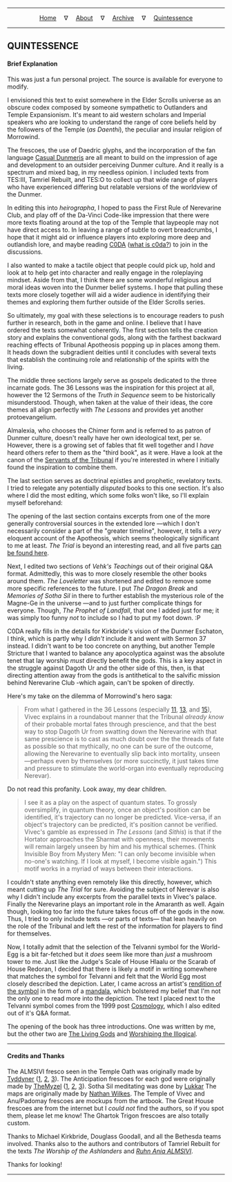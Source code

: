 
---

<!--- Local CSS Font Loading -->

<style>
@font-face {
    font-family: HayghinDaedric;
    src: url('../../../assets/fonts/ttf/HayghinDaedric.ttf') format('truetype');
    font-weight: medium;
    font-style: normal;
}
</style>

<!--- Jekyll Page Links -->

<center>
<a href="../../../index.html">Home</a>
&emsp;&nabla;&emsp;
<a href="../../archive/about.html">About</a>
&emsp;&nabla;&emsp;
<a href="../../archive/index.html">Archive</a>
&emsp;&nabla;&emsp;
<a href="../index.html">Quintessence</a>
</center>

<!--- Markdown Body Below: -->

---

## QUINTESSENCE

#### Brief Explanation

This was just a fun personal project. The source is available for everyone to modify.

I envisioned this text to exist somewhere in the Elder Scrolls universe as an obscure codex composed by someone sympathetic to Outlanders and Temple Expansionism. It's meant to aid western scholars and Imperial speakers who are looking to understand the range of core beliefs held by the followers of the Temple (*as Daenthi*), the peculiar and insular religion of Morrowind.

The frescoes, the use of Daedric glyphs, and the incorporation of the fan language [Casual Dunmeris][1] are all meant to build on the impression of age and development to an outsider perceiving Dunmer culture. And it really is a spectrum and mixed bag, in my needless opinion. I included texts from TES:III, Tamriel Rebuilt, and TES:O to collect up that wide range of players who have experienced differing but relatable versions of the worldview of the Dunmer.

In editing this into *heirographa*, I hoped to pass the First Rule of Nerevarine Club, and play off of the Da-Vinci Code-like impression that there were more texts floating around at the top of the Temple that laypeople may not have direct access to. In leaving a range of subtle to overt breadcrumbs, I hope that it might aid or influence players into exploring more deep and outlandish lore, and maybe reading [C0DA][2] \([what is c0da?][3]\) to join in the discussions.

I also wanted to make a tactile object that people could pick up, hold and look at to help get into character and really engage in the roleplaying mindset. Aside from that, I think there are some wonderful religious and moral ideas woven into the Dunmer belief systems. I hope that pulling these texts more closely together will aid a wider audience in identifying their themes and exploring them further outside of the Elder Scrolls series.

So ultimately, my goal with these selections is to encourage readers to push further in research, both in the game and online. I believe that I have ordered the texts somewhat coherently. The first section tells the creation story and explains the conventional gods, along with the farthest backward reaching effects of Tribunal Apotheosis popping up in places among them. It heads down the subgradient deities until it concludes with several texts that establish the continuing role and relationship of the spirits with the living.

The middle three sections largely serve as gospels dedicated to the three incarnate gods. The 36 Lessons was the inspiration for this project at all, however the 12 Sermons of the *Truth in Sequence* seem to be historically misunderstood. Though, when taken at the value of their ideas, the core themes all align perfectly with *The Lessons* and provides yet another protoevangelium.

Almalexia, who chooses the Chimer form and is referred to as patron of Dunmer culture, doesn't really have her own ideological text, per se. However, there is a growing set of fables that fit well together and I *have* heard others refer to them as the "third book", as it were. Have a look at the canon of the [Servants of the Tribunal][4] if you're interested in where I initially found the inspiration to combine them.

The last section serves as doctrinal epistles and prophetic, revelatory texts. I tried to relegate any potentially *disputed* books to this one section. It's also where I did the most editing, which some folks won't like, so I'll explain myself beforehand:

The opening of the last section contains excerpts from one of the more generally controversial sources in the extended lore &mdash;which I don't necessarily consider a part of the "greater timeline", however, it tells a *very* eloquent account of the Apotheosis, which seems theologically significant to me at least. *The Trial* is beyond an interesting read, and all five parts [can be found here][5].

Next, I edited two sections of *Vehk's Teachings* out of their original Q&A format. Admittedly, this was to more closely resemble the other books around them. *The Loveletter* was shortened and edited to remove some more specific references to the future. I put *The Dragon Break* and *Memories of Sotha Sil* in there to further establish the mysterious role of the Magne-Ge in the universe &mdash;and to just further complicate things for everyone. Though, *The Prophet of Landfall*, that one I added just for me; it was simply too funny *not* to include so I had to put my foot down. :P

C0DA really fills in the details for Kirkbride's vision of the Dunmer Eschaton, I think, which is partly why I *didn't* include it and went with Sermon 37 instead. I didn't want to be too concrete on anything, but another Temple Stricture that I wanted to balance any apocolyptica against was the absolute tenet that lay worship *must* directly benefit the gods. This is a key aspect in the struggle against Dagoth Ur and the other side of this, then, is that directing attention away from the gods is antithetical to the salvific mission behind Nerevarine Club -which again, can't be spoken of directly.

Here's my take on the dilemma of Morrowind's hero saga:

> From what I gathered in the 36 Lessons \(especially [11][6], [13][7], and [15][8]\), Vivec explains in a roundabout manner that the Tribunal *already know* of their probable mortal fates through prescience, and that the best way to stop Dagoth Ur from swatting down the Nerevarine with that same prescience is to cast as much doubt over the the threads of fate as possible so that mythically, no one can be sure of the outcome, allowing the Nerevarine to eventually slip back into mortality, unseen &mdash;perhaps even by themselves (or more succinctly, it just takes time and pressure to stimulate the world-organ into eventually reproducing Nerevar).

Do not read this profanity. Look away, my dear children.

> I see it as a play on the aspect of quantum states. To grossly oversimplify, in quantum theory, once an object's position can be identified, it's trajectory can no longer be predicted. Vice-versa, if an object's trajectory can be predicted, it's position cannot be verified. Vivec's gamble as expressed in *The Lessons* (and *Sithis*) is that if the Hortator approaches the Sharmat with openness, their movements will remain largely unseen by him and his mythical schemes. (Think Invisible Boy from Mystery Men: "I can only become invisible when no-one's watching. If I look at myself, I become visible again.") This motif works in a myriad of ways between their interactions.

I couldn't state anything even remotely like this directly, however, which meant cutting up *The Trial* for sure. Avoiding the subject of Nerevar is also why I didn't include any excerpts from the parallel texts in Vivec's palace. Finally the Nerevarine plays an important role in the Amaranth as well. Again though, looking too far into the future takes focus off of the gods in the now. Thus, I tried to only include texts &mdash;or parts of texts&mdash; that lean heavily on the role of the Tribunal and left the rest of the information for players to find for themselves.

Now, I totally admit that the selection of the Telvanni symbol for the World-Egg is a bit far-fetched but it *does* seem like more than *just* a mushroom tower to me. Just like the Judge's Scale of House Hlaalu or the Scarab of House Redoran, I decided that there is likely a motif in writing somewhere that matches the symbol for Telvanni and felt that the World Egg most closely described the depiction. Later, I came across an artist's [rendition of the symbol][9] in the form of a [mandala][10], which bolstered my belief that I'm not the only one to read more into the depiction. The text I placed next to the Telvanni symbol comes from the 1999 post [Cosmology][11], which I also edited out of it's Q&A format.

The opening of the book has three introductions. One was written by me, but the other two are [The Living Gods][12] and [Worshiping the Illogical][13].

[1]: https://casualscrolls.fandom.com/wiki/Dunmeri_language
[2]: https://web.archive.org/web/20210118112643/https://www.c0da.es/
[3]: https://writteninuncertainty.com/podcast/c0da/
[4]: https://servantsofthetribunal.enjin.com/forum
[5]: https://www.mwmythicmods.com/Archives/lore.htm
[6]: https://en.uesp.net/wiki/Morrowind:36_Lessons_of_Vivec,_Sermon_11
[7]: https://en.uesp.net/wiki/Morrowind:36_Lessons_of_Vivec,_Sermon_13
[8]: https://en.uesp.net/wiki/Morrowind:36_Lessons_of_Vivec,_Sermon_15
[9]: https://favpng.com/png_view/flower-ring-the-elder-scrolls-iii-morrowind-the-elder-scrolls-v-skyrim-the-elder-scrolls-online-symbol-png/vbp10bsb
[10]: https://en.wikipedia.org/wiki/Mandala
[11]: https://web.archive.org/web/20010308212217fw_/http://www.m0use.net/~crodo/teaser/cosmologyfaq.html

[12]: https://en.uesp.net/wiki/Online:The_Living_Gods
[13]: https://en.uesp.net/wiki/Online:Worshiping_the_Illogical

---

#### Credits and Thanks

The ALMSIVI fresco seen in the Temple Oath was originally made by [Tyddyner][14] \([1][15], [2][16], [3][17]\). The Anticipation frescoes for each god were originally made by [TheMyzel][18] \([1][19], [2][20], [3][21]\). Sotha Sil meditating was done by [Lukkar][22] The maps are originally made by [Nathan Wilkes][23]. The Temple of Vivec and Anu/Padomay frescoes are mockups from the artbook. The Great House frescoes are from the internet but I *could not* find the authors, so if you spot them, please let me know! The Ghartok Trigon frescoes are also totally custom.

Thanks to Michael Kirkbride, Douglass Goodall, and all the Bethesda teams involved. Thanks also to the authors and contributors of Tamriel Rebuilt for the texts *The Worship of the Ashlanders* and [*Ruhn Ania ALMSIVI*][24].

Thanks for looking!

[14]: https://tyddyner.tumblr.com/
[15]: https://tyddyner.tumblr.com/post/127475780830/almalexia-godess-queen-of-morrowind-warden-lover
[16]: https://tyddyner.tumblr.com/post/127579542465/sotha-sil-mystery-god-of-morrowind-the-last-one
[17]: https://tyddyner.tumblr.com/post/127640108900/vivec-vehk-and-vehk-god-thief-and-god-poet
[18]: https://www.deviantart.com/themyzel
[19]: https://www.deviantart.com/themyzel/art/Anticipation-of-Almalexia-2-147754456
[20]: https://www.deviantart.com/themyzel/art/The-Anticipation-of-Sotha-Sil-142796579
[21]: https://www.deviantart.com/themyzel/art/The-Anticipation-of-Vivec-142084895
[22]: https://www.deviantart.com/lukkar/art/Sotha-Sil-in-the-Dreaming-Cavern-477806656
[23]: https://www.deviantart.com/aleitheo/art/Elder-Scrolls-Atlas-V3-281425306
[24]: https://en.uesp.net/wiki/Tamriel_Data:Ruhn_Ania_Almsivi

---
